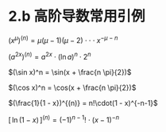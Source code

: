 # 2.b 高阶导数常用引例

$(x^\mu)^{(n)} = \mu (\mu - 1) (\mu - 2)\cdot\cdot\cdot x^{- \mu - n}$

$(a^{2x})^{(n)} = a^{2x} \cdot (\ln a)^{n} \cdot 2^{n}$

$(\sin x)^n = \sin(x + \frac{n \pi}{2})$

$(\cos x)^n = \cos(x + \frac{n \pi}{2})$

$(\frac{1}{1 - x})^{(n)} = n!\cdot(1 - x)^{-n-1}$

$[\,\ln(1 - x)\,]^{(n)} = (-1)^{n - 1}! \cdot (x - 1)^{-n}$
